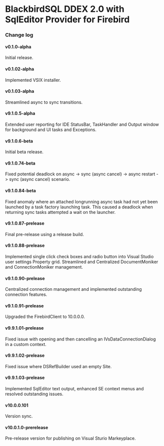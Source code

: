 # BlackbirdSQL DDEX 2.0 with SqlEditor Provider for Firebird

### Change log

#### v0.1.0-alpha
Initial release.

#### v0.1.02-alpha
Implemented VSIX installer.

#### v0.1.03-alpha
Streamlined async to sync transitions.

#### v9.1.0.5-alpha
Extended user reporting for IDE StatusBar, TaskHandler and Output window for background and UI tasks and Exceptions.

#### v9.1.0.6-beta
Initial beta release.

#### v9.1.0.74-beta
Fixed potential deadlock on async -> sync (async cancel) -> async restart -> sync (async cancel) scenario.

#### v9.1.0.84-beta
Fixed anomaly where an attached longrunning async task had not yet been launched by a task factory launching task. This caused a deadlock when returning sync tasks attempted a wait on the launcher.

#### v9.1.0.87-prelease
Final pre-release using a release build.

#### v9.1.0.88-prelease
Implemented single click check boxes and radio button into Visual Studio user settings Property grid.
Streamlined and Centralized DocumentMoniker and ConnectionMoniker management.

#### v9.1.0.90-prelease
Centralized connection management and implemented outstanding connection features.

#### v9.1.0.91-prelease
Upgraded the FirebirdClient to 10.0.0.0.

#### v9.9.1.01-prelease
Fixed issue with opening and then cancelling an IVsDataConnectionDialog in a custom context.

#### v9.9.1.02-prelease
Fixed issue where DSRefBuilder used an empty Site.

#### v9.9.1.03-prelease
Implemented SqlEditor text output, enhanced SE context menus and resolved outstanding issues.

#### v10.0.0.101
Version sync.

#### v10.0.1.0-prerelease
Pre-release version for publishing on Visual Sturio Markeyplace.

